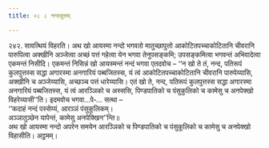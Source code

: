 ```yaml
---
title: ०८ ८ नन्दसुत्तम्

---
```


२४२. सावत्थियं विहरति। अथ खो आयस्मा नन्दो भगवतो मातुच्छापुत्तो आकोटितपच्चाकोटितानि चीवरानि पारुपित्वा अक्खीनि अञ्जेत्वा अच्छं पत्तं गहेत्वा येन भगवा तेनुपसङ्कमि; उपसङ्कमित्वा भगवन्तं अभिवादेत्वा एकमन्तं निसीदि। एकमन्तं निसिन्नं खो आयस्मन्तं नन्दं भगवा एतदवोच – ‘‘न खो ते तं, नन्द, पतिरूपं कुलपुत्तस्स सद्धा अगारस्मा अनगारियं पब्बजितस्स, यं त्वं आकोटितपच्चाकोटितानि चीवरानि पारुपेय्यासि, अक्खीनि च अञ्जेय्यासि, अच्छञ्च पत्तं धारेय्यासि। एतं खो ते, नन्द, पतिरूपं कुलपुत्तस्स सद्धा अगारस्मा अनगारियं पब्बजितस्स, यं त्वं आरञ्ञिको च अस्ससि, पिण्डपातिको च पंसुकुलिको च कामेसु च अनपेक्खो विहरेय्यासी’’ति। इदमवोच भगवा…पे॰… सत्था –  
‘‘कदाहं नन्दं पस्सेय्यं, आरञ्ञं पंसुकूलिकम्।  
अञ्ञातुञ्छेन यापेन्तं, कामेसु अनपेक्खिन’’न्ति॥  
अथ खो आयस्मा नन्दो अपरेन समयेन आरञ्ञिको च पिण्डपातिको च पंसुकूलिको च कामेसु च अनपेक्खो विहासीति। अट्ठमम्।  

